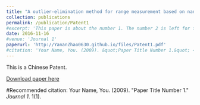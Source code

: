```yaml
---
title: "A outlier-elimination method for range measurement based on nanoLOC (in Chinese)"
collection: publications
permalink: /publication/Patent1
#excerpt: 'This paper is about the number 1. The number 2 is left for future work.'
date: 2016-11-16
#venue: 'Journal 1'
paperurl: 'http://YananZhao0630.github.io/files/Patent1.pdf'
#citation: 'Your Name, You. (2009). &quot;Paper Title Number 1.&quot; <i>Journal 1</i>. 1(1).'
---
```

This is a Chinese Patent.

[Download paper here](http://academicpages.github.io/files/Patent1.pdf)

#Recommended citation: Your Name, You. (2009). "Paper Title Number 1." <i>Journal 1</i>. 1(1).
